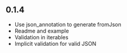 ## 0.1.4

* Use json_annotation to generate fromJson
* Readme and example
* Validation in iterables
* Implicit validation for valid JSON
